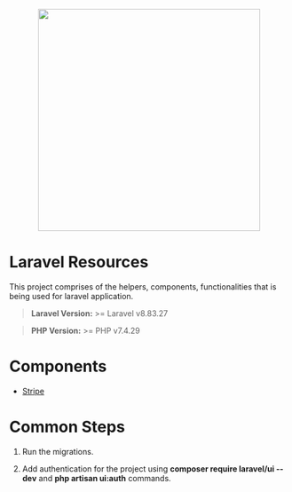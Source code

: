 
<p align="center"><a  href="https://laravel.com"  target="_blank"><img  src="https://raw.githubusercontent.com/laravel/art/master/logo-lockup/5%20SVG/2%20CMYK/1%20Full%20Color/laravel-logolockup-cmyk-red.svg"  width="400"></a></p>

# Laravel Resources

This project comprises of the helpers, components, functionalities that is being used for laravel application.

> **Laravel Version:** >= Laravel v8.83.27

> **PHP Version:** >= PHP v7.4.29

# Components

 - [Stripe](https://github.com/VijayKumarDVK96/laravel-resources/blob/master/readme/stripe.md)

# Common Steps

1. Run the migrations.

2. Add authentication for the project using **composer require laravel/ui --dev** and **php artisan ui:auth** commands.
